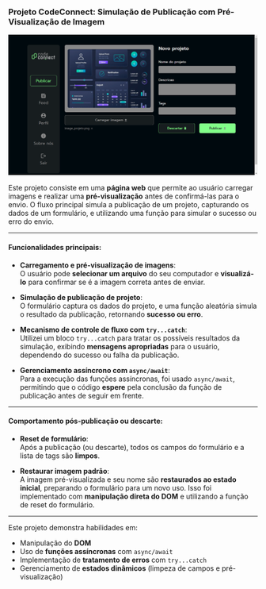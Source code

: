 ### Projeto CodeConnect: Simulação de Publicação com Pré-Visualização de Imagem

![Visualização do Projeto](./img/captura_projeto.png)

Este projeto consiste em uma **página web** que permite ao usuário carregar imagens e realizar uma **pré-visualização** antes de confirmá-las para o envio. O fluxo principal simula a publicação de um projeto, capturando os dados de um formulário, e utilizando uma função para simular o sucesso ou erro do envio.

---

#### Funcionalidades principais:

- **Carregamento e pré-visualização de imagens**:  
  O usuário pode **selecionar um arquivo** do seu computador e **visualizá-lo** para confirmar se é a imagem correta antes de enviar.
  
- **Simulação de publicação de projeto**:  
  O formulário captura os dados do projeto, e uma função aleatória simula o resultado da publicação, retornando **sucesso ou erro**.

- **Mecanismo de controle de fluxo com `try...catch`**:  
  Utilizei um bloco `try...catch` para tratar os possíveis resultados da simulação, exibindo **mensagens apropriadas** para o usuário, dependendo do sucesso ou falha da publicação.

- **Gerenciamento assíncrono com `async/await`**:  
  Para a execução das funções assíncronas, foi usado `async/await`, permitindo que o código **espere** pela conclusão da função de publicação antes de seguir em frente.

---

#### Comportamento pós-publicação ou descarte:

- **Reset de formulário**:  
  Após a publicação (ou descarte), todos os campos do formulário e a lista de tags são **limpos**.
  
- **Restaurar imagem padrão**:  
  A imagem pré-visualizada e seu nome são **restaurados ao estado inicial**, preparando o formulário para um novo uso. Isso foi implementado com **manipulação direta do DOM** e utilizando a função de reset do formulário.

---

Este projeto demonstra habilidades em:

- Manipulação do **DOM**
- Uso de **funções assíncronas** com `async/await`
- Implementação de **tratamento de erros** com `try...catch`
- Gerenciamento de **estados dinâmicos** (limpeza de campos e pré-visualização)